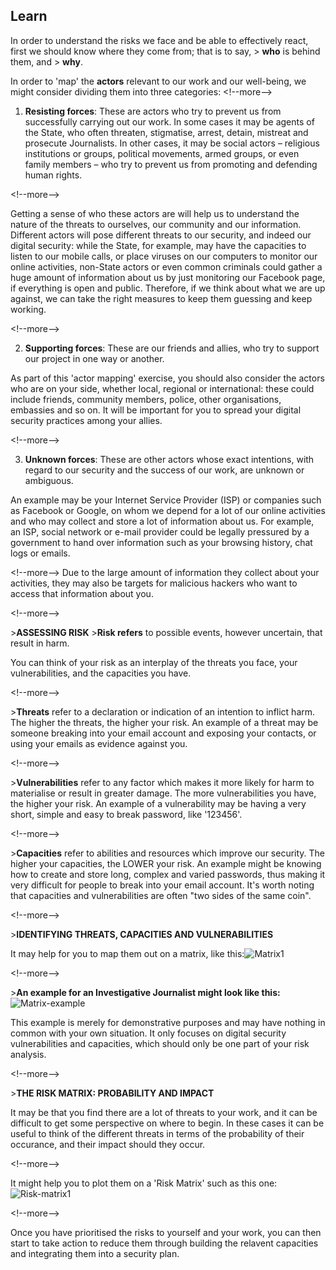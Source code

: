
## Learn

In order to understand the risks we face and be able to effectively react, first we should know where they come from; that is to say, &gt; **who** is behind them, and &gt; **why**.

In order to &#39;map&#39; the **actors** relevant to our work and our well-being, we might consider dividing them into three categories:
&lt;!--more--&gt;

1. **Resisting forces**: These are actors who try to prevent us from successfully carrying out our work. 
In some cases it may be agents of the State, who often threaten, stigmatise, arrest, detain, mistreat and prosecute Journalists. In other cases, it may be social actors – religious institutions or groups, political movements, armed groups, or even family members – who try to prevent us from promoting and defending human rights.

&lt;!--more--&gt;

Getting a sense of who these actors are will help us to understand the nature of the threats to ourselves, our community and our information. Different actors will pose different threats to our security, and indeed our digital security: while the State, for example, may have the capacities to listen to our mobile calls, or place viruses on our computers to monitor our online activities, non-State actors or even common criminals could gather a huge amount of information about us by just monitoring our Facebook page, if everything is open and public. Therefore, if we think about what we are up against, we can take the right measures to keep them guessing and keep working.

&lt;!--more--&gt;

2. **Supporting forces**: These are our friends and allies, who try to support our project in one way or another.

As part of this &#39;actor mapping&#39; exercise, you should also consider the actors who are on your side, whether local, regional or international: these could include friends, community members, police, other organisations, embassies and so on. It will be important for you to spread your digital security practices among your allies.

&lt;!--more--&gt;

3. **Unknown forces**: These are other actors whose exact intentions, with regard to our security and the success of our work, are unknown or ambiguous.

An example may be your Internet Service Provider (ISP) or companies such as Facebook or Google, on whom we depend for a lot of our online activities and who may collect and store a lot of information about us. For example, an ISP, social network or e-mail provider could be legally pressured by a government to hand over information such as your browsing history, chat logs or emails. 

&lt;!--more--&gt;
Due to the large amount of information they collect about your activities, they may also be targets for malicious hackers who want to access that information about you.

&lt;!--more--&gt;

&gt;**ASSESSING RISK**
&gt;**Risk refers** to possible events, however uncertain, that result in harm.

You can think of your risk as an interplay of the threats you face, your vulnerabilities, and the capacities you have.

&lt;!--more--&gt;

&gt;**Threats** refer to a declaration or indication of an intention to inflict harm. 
The higher the threats, the higher your risk.
An example of a threat may be someone breaking into your email account and exposing your contacts, or using your emails as evidence against you.

&lt;!--more--&gt;

&gt;**Vulnerabilities** refer to any factor which makes it more likely for harm to materialise or result in greater damage. The more vulnerabilities you have, the higher your risk. An example of a vulnerability may be having a very short, simple and easy to break password, like &#39;123456&#39;.

&lt;!--more--&gt;

&gt;**Capacities** refer to abilities and resources which improve our security. The higher your capacities, the LOWER your risk. An example might be knowing how to create and store long, complex and varied passwords, thus making it very difficult for people to break into your email account.
It&#39;s worth noting that capacities and vulnerabilities are often &quot;two sides of the same coin&quot;.

&lt;!--more--&gt;

&gt;**IDENTIFYING THREATS, CAPACITIES AND VULNERABILITIES**

It may help for you to map them out on a matrix, like this:![Matrix1]({{site.baseurl}}/en/topics/practice-planning/assess-digital-risk/DeepinScreenshot20151210152002.png)

&lt;!--more--&gt;

&gt;**An example for an Investigative Journalist might look like this:**
![Matrix-example]({{site.baseurl}}/en/topics/practice-planning/assess-digital-risk/DeepinScreenshot20151210152645.png)

This example is merely for demonstrative purposes and may have nothing in common with your own situation. It only focuses on digital security vulnerabilities and capacities, which should only be one part of your risk analysis.

&lt;!--more--&gt;


&gt;**THE RISK MATRIX: PROBABILITY AND IMPACT**

It may be that you find there are a lot of threats to your work, and it can be difficult to get some perspective on where to begin. In these cases it can be useful to think of the different threats in terms of the probability of their occurance, and their impact should they occur.

&lt;!--more--&gt;

It might help you to plot them on a &#39;Risk Matrix&#39; such as this one:
![Risk-matrix1]({{site.baseurl}}/en/topics/practice-planning/assess-digital-risk/DeepinScreenshot20151210153729.png)

&lt;!--more--&gt;

Once you have prioritised the risks to yourself and your work, you can then start to take action to reduce them through building the relavent capacities and integrating them into a security plan.

